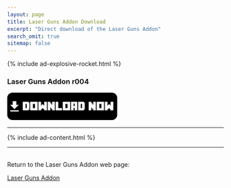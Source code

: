 ```yaml
---
layout: page
title: Laser Guns Addon Download
excerpt: "Direct download of the Laser Guns Addon"
search_omit: true
sitemap: false
---
```


{% include ad-explosive-rocket.html %}

### Laser Guns Addon r004

<a href="https://github.com/Desno365/DesnoGuns-Mod/releases/download/r021/Laser_Guns_Addon_r004_Desno365.modpkg">
	<img alt="Download now"
		src="/images/download-now.png" />
</a>

---

{% include ad-content.html %}

---

<br>Return to the Laser Guns Addon web page:

<div markdown="0"><a href="{{ site.url }}/minecraft/laser-mod/#downloads" class="btn">Laser Guns Addon</a></div>


